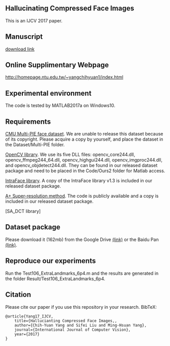 ## Hallucinating Compressed Face Images
This is an IJCV 2017 paper.

## Manuscript
[download link](https://link.springer.com/content/pdf/10.1007%2Fs11263-017-1044-4.pdf)

## Online Supplimentary Webpage
http://homepage.ntu.edu.tw/~yangchihyuan1/index.html

## Experimental environment
The code is tested by MATLAB2017a on Windows10.

## Requirements
[CMU Multi-PIE face dataset](http://www.flintbox.com/public/project/4742/). We are unable to release this dataset because of its copyright. Please acquire a copy by yourself, and place the dataset in the Dataset/Multi-PIE folder.

[OpenCV library](http://opencv.org/). We use its five DLL files: opencv_core244.dll, opencv_ffmpeg244_64.dll, opencv_highgui244.dll, opencv_imgproc244.dll, and opencv_objdetect244.dll. They can be found in our released dataset package and need to be placed in the Code/Ours2 folder for Matlab access.

[IntraFace library](http://www.humansensing.cs.cmu.edu/intraface/). A copy of the IntraFace library v1.3 is included in our released dataset package.

[A+ Super-resolution method](http://www.vision.ee.ethz.ch/~timofter/ACCV2014_ID820_SUPPLEMENTARY/). The code is publicly available and a copy is included in our released dataset package.

[SA_DCT library]

## Dataset package
Please download it (162mb) from the Google Drive [(link)](https://drive.google.com/file/d/0B3BFPCczyQJnTFJjbTRHdGtPSDA/view?usp=sharing) or the Baidu Pan [(link)](https://pan.baidu.com/s/1ge9fKVh).

## Reproduce our experiments
Run the Test106_ExtraLandmarks_6p4.m and the results are generated in the folder Result/Test106_ExtraLandmarks_6p4.

## Citation
Please cite our paper if you use this repository in your research. BibTeX:
```
@article{Yang17_IJCV,
	title={Hallucianting Compressed Face Images,,
	author={Chih-Yuan Yang and Sifei Liu and Ming-Hsuan Yang},
	journal={International Journal of Computer Vision},
	year={2017}
}
```

